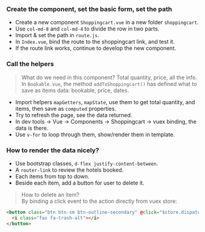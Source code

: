 ### Create the component, set the basic form, set the path
- Create a new component `Shoppingcart.vue` in a new folder `shoppingcart`.
- Use `col-md-8` and `col-md-4` to divide the row in two parts.
- Import & set the path in `route.js`.
- In `Index.vue`, bind the route to the shoppingcart link, and test it.
- If the route link works, continue to develop the new component.

### Call the helpers
> What do we need in this component?   Total quantity, price, all the info.   
> In `Bookable.vue`, the method `addToShoppingcart()` has defined what to save as items data: bookable, price, dates.   
- Import helpers `mapGetters`, `mapState`, use them to get total quantity, and items, then save as `computed` properties.
- Try to refresh the page, see the data returned.
- In dev tools -> Vue -> Components -> Shoppingcart -> vuex binding, the data is there.
- Use `v-for` to loop through them, show/render them in template.

### How to render the data nicely?
- Use bootstrap classes, `d-flex justify-content-between`.
- A `router-link` to review the hotels booked.
- Each items from top to down.
- Beside each item, add a button for user to delete it.
> How to delete an item?   
> By binding a click event to the action directly from vuex store:
```html
<button class="btn btn-sm btn-outline-secondary" @click="$store.dispatch('removeFromShoppingcart', item.bookable.id)">
  <i class="fas fa-trash-alt"></i>
</button>
```

